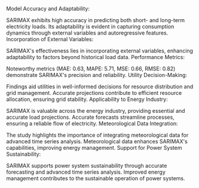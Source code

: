 Model Accuracy and Adaptability:

SARIMAX exhibits high accuracy in predicting both short- and long-term electricity loads.
Its adaptability is evident in capturing consumption dynamics through external variables and autoregressive features.
Incorporation of External Variables:

SARIMAX's effectiveness lies in incorporating external variables, enhancing adaptability to factors beyond historical load data.
Performance Metrics:

Noteworthy metrics (MAE: 0.63, MAPE: 5.71, MSE: 0.66, RMSE: 0.82) demonstrate SARIMAX's precision and reliability.
Utility Decision-Making:

Findings aid utilities in well-informed decisions for resource distribution and grid management.
Accurate projections contribute to efficient resource allocation, ensuring grid stability.
Applicability to Energy Industry:

SARIMAX is valuable across the energy industry, providing essential and accurate load projections.
Accurate forecasts streamline processes, ensuring a reliable flow of electricity.
Meteorological Data Integration:

The study highlights the importance of integrating meteorological data for advanced time series analysis.
Meteorological data enhances SARIMAX's capabilities, improving energy management.
Support for Power System Sustainability:

SARIMAX supports power system sustainability through accurate forecasting and advanced time series analysis.
Improved energy management contributes to the sustainable operation of power systems.
